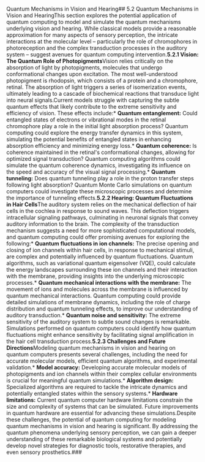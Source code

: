 Quantum Mechanisms in Vision and Hearing## 5.2 Quantum Mechanisms in Vision and HearingThis section explores the potential application of quantum computing to model and simulate the quantum mechanisms underlying vision and hearing.  While classical models provide a reasonable approximation for many aspects of sensory perception, the intricate interactions at the molecular level – particularly the role of chromophores in photoreception and the complex transduction processes in the auditory system – suggest avenues for quantum computing intervention.**5.2.1 Vision: The Quantum Role of Photopigments**Vision relies critically on the absorption of light by photopigments, molecules that undergo conformational changes upon excitation.  The most well-understood photopigment is rhodopsin, which consists of a protein and a chromophore, retinal.  The absorption of light triggers a series of isomerization events, ultimately leading to a cascade of biochemical reactions that transduce light into neural signals.Current models struggle with capturing the subtle quantum effects that likely contribute to the extreme sensitivity and efficiency of vision.  These effects include:* **Quantum entanglement:**  Could entangled states of electrons or vibrational modes in the retinal chromophore play a role in the initial light absorption process?  Quantum computing could explore the energy transfer dynamics in this system, simulating the potential benefits of entangled states in enhancing absorption efficiency and minimizing energy loss.* **Quantum coherence:**  Is coherence maintained in the retinal's conformational changes, allowing for optimized signal transduction?  Quantum computing algorithms could simulate the quantum coherence dynamics, investigating its influence on the speed and accuracy of the visual signal processing.* **Quantum tunneling:**  Does quantum tunneling play a role in the proton transfer steps following light absorption?  Quantum Monte Carlo simulations on quantum computers could investigate these microscopic processes and determine the importance of tunneling effects.**5.2.2 Hearing: Quantum Fluctuations in Hair Cells**The auditory system relies on the mechanical deflection of hair cells in the cochlea in response to sound waves.  This deflection triggers intracellular signaling pathways, culminating in neuronal signals that convey auditory information to the brain.  The complexity of the transduction mechanism suggests a need for more sophisticated computational models, and quantum computing could offer promising avenues for exploring the following:* **Quantum fluctuations in ion channels:**  The precise opening and closing of ion channels within hair cells, in response to mechanical stimuli, are complex and potentially influenced by quantum fluctuations.  Quantum algorithms, such as variational quantum eigensolver (VQE), could calculate the energy landscapes surrounding these ion channels and their interaction with the membrane, providing insights into the underlying microscopic processes.* **Quantum mechanical interactions with the membrane:**  The movement of ions and molecules across the membrane is influenced by quantum mechanical interactions.  Quantum computing could provide detailed simulations of membrane dynamics, including the role of charge distribution and quantum tunneling effects, to improve our understanding of auditory transduction.* **Quantum noise and sensitivity:**  The extreme sensitivity of the auditory system to subtle sound changes is remarkable.  Simulations performed on quantum computers could identify how quantum fluctuations might enhance sensitivity by facilitating signal amplification in the hair cell transduction process.**5.2.3 Challenges and Future Directions**Modeling quantum mechanisms in vision and hearing on quantum computers presents several challenges, including the need for accurate molecular models, efficient quantum algorithms, and experimental validation.* **Model accuracy:** Developing accurate molecular models of photopigments and ion channels within their complex cellular environments is crucial for meaningful quantum simulations.* **Algorithm design:**  Specialized algorithms are required to tackle the intricate dynamics and potentially entangled states within the sensory systems.* **Hardware limitations:**  Current quantum computer hardware limitations constrain the size and complexity of systems that can be simulated.  Future improvements in quantum hardware are essential for advancing these simulations.Despite these challenges, the potential of quantum computing for modeling quantum mechanisms in vision and hearing is significant.  By addressing the quantum phenomena underlying sensory perception, we can gain a deeper understanding of these remarkable biological systems and potentially develop novel strategies for diagnostic tools, restorative therapies, and even sensory prosthetics.###